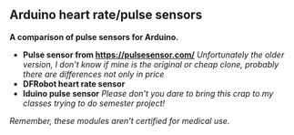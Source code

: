 ## Arduino heart rate/pulse sensors
**A comparison of pulse sensors for Arduino.**
- **Pulse sensor from https://pulsesensor.com/** *Unfortunately the older version, I don't know if mine is the original or cheap clone, probably there are differences not only in price*
- **DFRobot heart rate sensor**
- **Iduino pulse sensor** *Please don't you dare to bring this crap to my classes trying to do semester project!*

*Remember, these modules aren't certified for medical use.*
